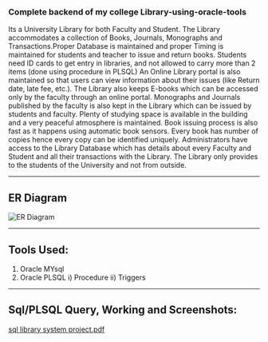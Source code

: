 ### Complete backend of my college Library-using-oracle-tools
Its a  University Library  for both Faculty and Student. The Library accommodates a collection of Books, Journals, Monographs and Transactions.Proper Database is maintained and proper Timing is maintained for students and teacher to issue and return books.
Students need ID cards to get entry in libraries, and not allowed to carry more than 2 items  (done using procedure in PLSQL)
An Online Library portal is also maintained so that users can view information about their
issues (like Return date, late fee, etc.). The Library also keeps E-books which can be
accessed only by the faculty through an online portal. Monographs and Journals
published by the faculty is also kept in the Library which can be issued by students and
faculty. Plenty of studying space is available in the building and a very peaceful
atmosphere is maintained. Book issuing process is also fast as it happens using automatic
book sensors. Every book has number of copies hence every copy can be identified
uniquely. Administrators have access to the Library Database which has details about
every Faculty and Student and all their transactions with the Library. The Library only
provides to the students of the University and not from outside.

---
## ER Diagram

![ER Diagram](https://user-images.githubusercontent.com/59432256/79470474-11407580-801f-11ea-8960-efe61ef9431e.jpeg)

---
## Tools Used:

1) Oracle MYsql 
2) Oracle PLSQL
   i) Procedure 
   ii) Triggers

---
## Sql/PLSQL Query, Working and Screenshots:

[sql library system project.pdf](https://github.com/prakash090200/Library-System-Management-using-oracle-tools/files/4487820/sql.library.system.project.pdf)




